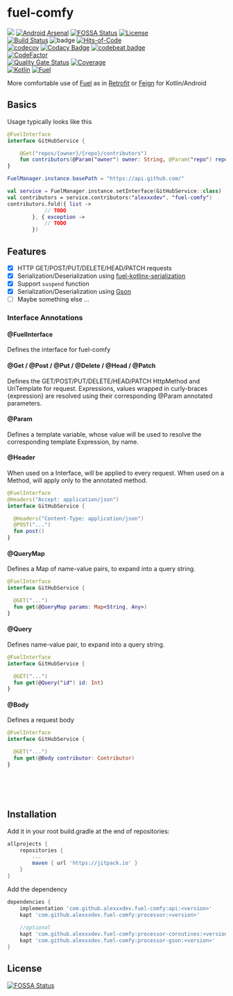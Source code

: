 # fuel-comfy 
[![](https://jitpack.io/v/alexxxdev/fuel-comfy.svg)](https://jitpack.io/#alexxxdev/fuel-comfy)
[![Android Arsenal](https://img.shields.io/badge/Android%20Arsenal-fuel--comfy-brightgreen.svg?style=flat)](https://android-arsenal.com/details/1/7637)
[![FOSSA Status](https://app.fossa.io/api/projects/git%2Bgithub.com%2Falexxxdev%2Ffuel-comfy.svg?type=shield)](https://app.fossa.io/projects/git%2Bgithub.com%2Falexxxdev%2Ffuel-comfy?ref=badge_shield)
[![License](https://img.shields.io/badge/license-Apache%202-4EB1BA.svg?style=flat-flat)](https://www.apache.org/licenses/LICENSE-2.0.html)  
[![Build Status](https://travis-ci.org/alexxxdev/fuel-comfy.svg?branch=master)](https://travis-ci.org/alexxxdev/fuel-comfy)
![badge](https://action-badges.now.sh/alexxxdev/fuel-comfy)
[![Hits-of-Code](https://hitsofcode.com/github/alexxxdev/fuel-comfy)](https://hitsofcode.com/view/github/alexxxdev/fuel-comfy)  
[![codecov](https://codecov.io/gh/alexxxdev/fuel-comfy/branch/master/graph/badge.svg)](https://codecov.io/gh/alexxxdev/fuel-comfy)
[![Codacy Badge](https://api.codacy.com/project/badge/Grade/f3522966b0364e579c71fbed7b04b36a)](https://www.codacy.com/app/alexxxdev/fuel-comfy?utm_source=github.com&amp;utm_medium=referral&amp;utm_content=alexxxdev/fuel-comfy&amp;utm_campaign=Badge_Grade)
[![codebeat badge](https://codebeat.co/badges/f5c150b2-7fd5-4317-980a-d5369f8a39c7)](https://codebeat.co/projects/github-com-alexxxdev-fuel-comfy-master)  
[![CodeFactor](https://www.codefactor.io/repository/github/alexxxdev/fuel-comfy/badge)](https://www.codefactor.io/repository/github/alexxxdev/fuel-comfy)  
[![Quality Gate Status](https://sonarcloud.io/api/project_badges/measure?project=alexxxdev_fuel-comfy&metric=alert_status)](https://sonarcloud.io/dashboard?id=alexxxdev_fuel-comfy)
[![Coverage](https://sonarcloud.io/api/project_badges/measure?project=alexxxdev_fuel-comfy&metric=coverage)](https://sonarcloud.io/dashboard?id=alexxxdev_fuel-comfy)  
[![Kotlin](https://img.shields.io/badge/Kotlin-1.3.50-blue.svg)](https://kotlinlang.org)
[![Fuel](https://img.shields.io/badge/Fuel-2.2.0-blue.svg)](https://github.com/kittinunf/fuel)

More comfortable use of [Fuel](https://github.com/kittinunf/fuel) as in [Retrofit](https://square.github.io/retrofit/) or [Feign](https://github.com/OpenFeign/feign) for Kotlin/Android

## Basics

Usage typically looks like this

```kotlin
@FuelInterface
interface GitHubService {

    @Get("repos/{owner}/{repo}/contributors")
    fun contributors(@Param("owner") owner: String, @Param("repo") repo: String): Result<Contributor, Exception>
}

FuelManager.instance.basePath = "https://api.github.com/"

val service = FuelManager.instance.setInterface(GitHubService::class)
val contributors = service.contributors("alexxxdev", "fuel-comfy")
contributors.fold({ list ->
            // TODO
        }, { exception ->
            // TODO
        })

```

## Features

- [x] HTTP GET/POST/PUT/DELETE/HEAD/PATCH requests
- [x] Serialization/Deserialization using [fuel-kotlinx-serialization](https://github.com/kittinunf/fuel/tree/master/fuel-kotlinx-serialization)
- [x] Support `suspend` function
- [x] Serialization/Deserialization using [Gson](https://github.com/google/gson)
- [ ] Maybe something else ...

### Interface Annotations

#### @FuelInterface

Defines the interface for fuel-comfy

#### @Get / @Post / @Put / @Delete / @Head / @Patch

Defines the GET/POST/PUT/DELETE/HEAD/PATCH HttpMethod and UriTemplate for request. Expressions, values wrapped in curly-braces {expression} are resolved using their corresponding @Param annotated parameters.

#### @Param

Defines a template variable, whose value will be used to resolve the corresponding template Expression, by name.

#### @Header

When used on a Interface, will be applied to every request. When used on a Method, will apply only to the annotated method.

```kotlin
@FuelInterface
@Headers("Accept: application/json")
interface GitHubService {

  @Headers("Content-Type: application/json")
  @POST("...")
  fun post()
}
```

#### @QueryMap

Defines a Map of name-value pairs, to expand into a query string.

```kotlin
@FuelInterface
interface GitHubService {

  @GET("...")
  fun get(@QueryMap params: Map<String, Any>)
}
```

#### @Query

Defines name-value pair, to expand into a query string.

```kotlin
@FuelInterface
interface GitHubService {

  @GET("...")
  fun get(@Query("id") id: Int)
}
```

#### @Body	

Defines a request body

```kotlin
@FuelInterface
interface GitHubService {

  @GET("...")
  fun get(@Body contributor: Contributor)
}
```

<br><br><br>
## Installation
Add it in your root build.gradle at the end of repositories:
```groovy
allprojects {
    repositories {
        ...
        maven { url 'https://jitpack.io' }
    }
}
```
Add the dependency
```groovy
dependencies {
    implementation 'com.github.alexxxdev.fuel-comfy:api:<version>'    
    kapt 'com.github.alexxxdev.fuel-comfy:processor:<version>'
    
    //optional
    kapt 'com.github.alexxxdev.fuel-comfy:processor-coroutines:<version>'
    kapt 'com.github.alexxxdev.fuel-comfy:processor-gson:<version>'
}
```

## License
[![FOSSA Status](https://app.fossa.io/api/projects/git%2Bgithub.com%2Falexxxdev%2Ffuel-comfy.svg?type=large)](https://app.fossa.io/projects/git%2Bgithub.com%2Falexxxdev%2Ffuel-comfy?ref=badge_large)
